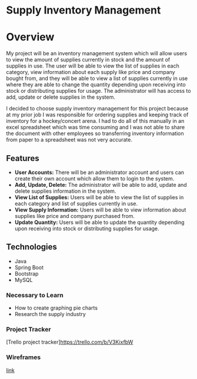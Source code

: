 # Supply Inventory Management

# Overview
My project will be an inventory management system which will allow users to view the amount of supplies currently in stock and the amount of supplies in use. The user will be able to view the list of supplies in each category, view information about each supply like price and company bought from, and they will be able to view a list of supplies currently in use where they are able to change the quantity depending upon receiving into stock or distributing supplies for usage. The administrator will has access to add, update or delete supplies in the system. 

I decided to choose supply inventory management for this project because at my prior job I was responsible for ordering supplies and keeping track of inventory for a hockey/concert arena. I had to do all of this manually in an excel spreadsheet which was time consuming and I was not able to share the document with other employees so transferring inventory information from paper to a spreadsheet was not very accurate.

## Features

* **User Accounts:** There will be an administrator account and users can create their own account which allow them to login to the system.
* **Add, Update, Delete:** The administrator will be able to add, update and delete supplies information in the system.
* **View List of Supplies:** Users will be able to view the list of supplies in each category and list of supplies currently in use.
* **View Supply Information:** Users will be able to view information about supplies like price and company purchased from.
* **Update Quantity:** Users will be able to update the quantity depending upon receiving into stock or distributing supplies for usage.

## Technologies

* Java
* Spring Boot
* Bootstrap
* MySQL


### Necessary to Learn

* How to create graphing pie charts
* Research the supply industry

### Project Tracker
[Trello project tracker]https://trello.com/b/V3KixfbW

### Wireframes

[link](https://github.com/amy1317/Supply-Inventory-Management/tree/master/Wireframes)

